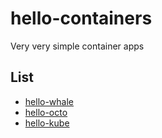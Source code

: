 
# hello-containers

Very very simple container apps

## List

- [hello-whale](hello-whale/)
- [hello-octo](hello-octo/)
- [hello-kube](hello-kube/)
